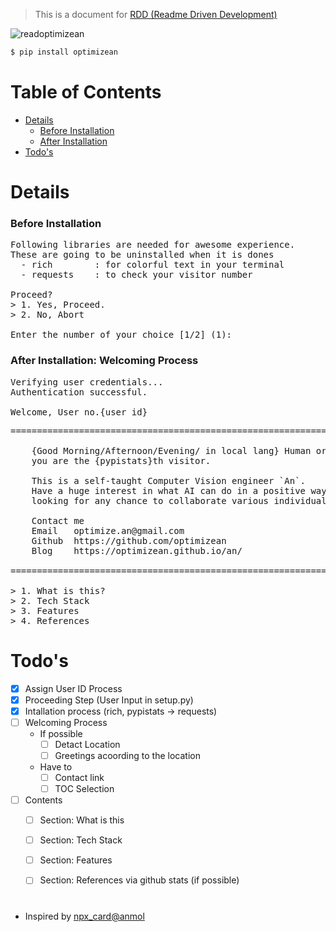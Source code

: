 > This is a document for [RDD (Readme Driven Development)](https://tom.preston-werner.com/2010/08/23/readme-driven-development.html)

![readoptimizean](https://github.com/optimizean/READO/assets/172540472/ca5f4b61-566a-4f8a-88c0-d8934455f722)

```bash
$ pip install optimizean
```


# Table of Contents

<!-- TOC start (generated with https://github.com/derlin/bitdowntoc) -->

- [Details](#details)
    + [Before Installation](#before-installation)
    + [After Installation](#after-installation-welcoming-process)
- [Todo's](#todos)

<!-- TOC end -->

# Details

### Before Installation
<pre>
Following libraries are needed for awesome experience.
These are going to be uninstalled when it is dones
  - rich        : for colorful text in your terminal
  - requests    : to check your visitor number

Proceed?
> 1. Yes, Proceed.
> 2. No, Abort

Enter the number of your choice [1/2] (1):
</pre>

### After Installation: Welcoming Process
<pre>
Verifying user credentials...
Authentication successful.

Welcome, User no.{user_id}
</pre>

<pre>
===========================================================================

    {Good Morning/Afternoon/Evening/ in local lang} Human or Non-Human Visitor! 👋
    you are the {pypistats}th visitor.
    
    This is a self-taught Computer Vision engineer `An`.
    Have a huge interest in what AI can do in a positive way.
    looking for any chance to collaborate various individuals or groups    

    Contact me
    Email   optimize.an@gmail.com
    Github  https://github.com/optimizean
    Blog    https://optimizean.github.io/an/

===========================================================================

> 1. What is this?
> 2. Tech Stack
> 3. Features
> 4. References
</pre>


# Todo's
- [x] Assign User ID Process
- [x] Proceeding Step (User Input in setup.py)
- [x] Intallation process (rich, pypistats -> requests)
- [ ] Welcoming Process
    - If possible
        - [ ] Detact Location
        - [ ] Greetings acoording to the location
    - Have to
        - [ ] Contact link
        - [ ] TOC Selection
- [ ] Contents
    - [ ] Section: What is this
    - [ ] Section: Tech Stack
    - [ ] Section: Features
    - [ ] Section: References via github stats (if possible)



# 

- Inspired by [npx_card@anmol](https://github.com/anmol098/npx_card)
